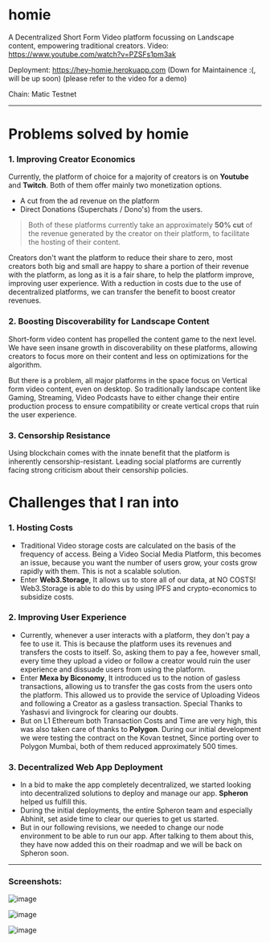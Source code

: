 # homie 

A Decentralized Short Form Video platform focussing on Landscape content, empowering traditional creators.
Video: https://www.youtube.com/watch?v=PZSFs1pm3ak


Deployment: https://hey-homie.herokuapp.com (Down for Maintainence :(, will be up soon)
(please refer to the video for a demo)

Chain: Matic Testnet

---

# Problems solved by homie

### 1. Improving Creator Economics
Currently, the platform of choice for a majority of creators is on  **Youtube** and **Twitch**. Both of them offer mainly two monetization options.

- A cut from the ad revenue on the platform
- Direct Donations (Superchats / Dono's) from the users.

> Both of these platforms currently take an approximately **50% cut** of the revenue generated by the creator on their platform, to facilitate the hosting of their content.

Creators don't want the platform to reduce their share to zero, most creators both big and small are happy to share a portion of their revenue with the platform, as long as it is a fair share, to help the platform improve, improving user experience.
With a reduction in costs due to the use of decentralized platforms, we can transfer the benefit to boost creator revenues.

### 2. Boosting Discoverability for Landscape Content
Short-form video content has propelled the content game to the next level. We have seen insane growth in discoverability on these platforms, allowing creators to focus more on their content and less on optimizations for the algorithm. 

But there is a problem, all major platforms in the space focus on Vertical form video content, even on desktop. So traditionally landscape content like Gaming, Streaming, Video Podcasts have to either change their entire production process to ensure compatibility or create vertical crops that ruin the user experience.
### 3. Censorship Resistance
Using blockchain comes with the innate benefit that the platform is inherently censorship-resistant. Leading social platforms are currently facing strong criticism about their censorship policies.

# Challenges that I ran into

### 1. Hosting Costs
- Traditional Video storage costs are calculated on the basis of the frequency of access. Being a Video Social Media Platform, this becomes an issue, because you want the number of users grow, your costs grow rapidly with them. This is not a scalable solution.
- Enter **Web3.Storage**, It allows us to store all of our data, at NO COSTS! Web3.Storage is able to do this by using IPFS and crypto-economics to subsidize costs.
### 2. Improving User Experience
- Currently, whenever a user interacts with a platform, they don't pay a fee to use it. This is because the platform uses its revenues and transfers the costs to itself. So, asking them to pay a fee, however small, every time they upload a video or follow a creator would ruin the user experience and dissuade users from using the platform.
- Enter **Mexa by Biconomy**, It introduced us to the notion of gasless transactions, allowing us to transfer the gas costs from the users onto the platform. This allowed us to provide the service of Uploading Videos and following a Creator as a gasless transaction. Special Thanks to Yashasvi and livingrock for clearing our doubts.
- But on L1 Ethereum both Transaction Costs and Time are very high, this was also taken care of thanks to **Polygon**. During our initial development we were testing the contract on the Kovan testnet, Since porting over to Polygon Mumbai, both of them reduced approximately 500 times.
### 3. Decentralized Web App Deployment
- In a bid to make the app completely decentralized, we started looking into decentralized solutions to deploy and manage our app. **Spheron** helped us fulfill this.
- During the initial deployments, the entire Spheron team and especially Abhinit, set aside time to clear our queries to get us started.
- But in our following revisions, we needed to change our node environment to be able to run our app. After talking to them about this, they have now added this on their roadmap and we will be back on Spheron soon.

---

### Screenshots:

![image](https://user-images.githubusercontent.com/65162182/167257296-311929f0-5a8a-4f6d-8a08-f9aa816cb698.png)

![image](https://user-images.githubusercontent.com/65162182/167257304-e452f33e-5411-4946-b10e-802368dee335.png)

![image](https://user-images.githubusercontent.com/65162182/167257314-67ae9554-7686-457d-987f-2371e11c5793.png)

